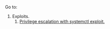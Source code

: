 Go to:
1. Exploits.
   1. [Privilege escalation with systemctl exploit.](https://github.com/kocurc/Hacking/tree/master/PrivilegeEscalation/systemctl)